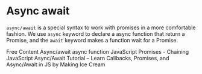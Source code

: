 # Async await

`async/await` is a special syntax to work with promises in a more comfortable fashion.
We use `async` keyword to declare a async function that return a Promise, and the `await` keyword makes a function wait for a Promise.

<ResourceGroupTitle>Free Content</ResourceGroupTitle>
<BadgeLink colorScheme='yellow' badgeText='Read' href='https://javascript.info/async-await'>Async/await</BadgeLink>
<BadgeLink colorScheme='yellow' badgeText='Read' href='https://developer.mozilla.org/en-US/docs/Web/JavaScript/Reference/Statements/async_function'>async function</BadgeLink>
<BadgeLink colorScheme='yellow' badgeText='Read' href='https://www.codeguage.com/courses/advanced-js/promises-chaining'>JavaScript Promises - Chaining</BadgeLink>
<BadgeLink colorScheme='yellow' badgeText='Read' href='https://www.freecodecamp.org/news/javascript-async-await-tutorial-learn-callbacks-promises-async-await-by-making-icecream/'>JavaScript Async/Await Tutorial – Learn Callbacks, Promises, and Async/Await in JS by Making Ice Cream</BadgeLink>
